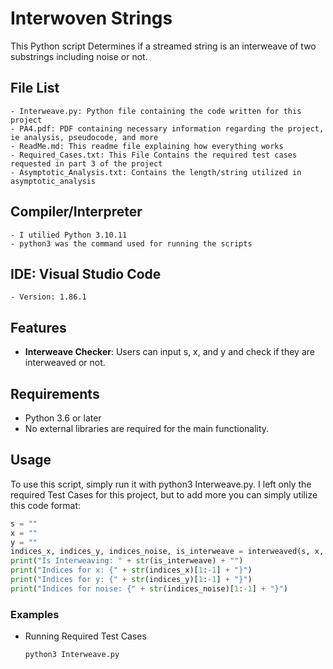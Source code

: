 # Interwoven Strings

This Python script Determines if a streamed string is an interweave of two substrings including noise or not. 

## File List
    - Interweave.py: Python file containing the code written for this project
    - PA4.pdf: PDF containing necessary information regarding the project, ie analysis, pseudocode, and more
    - ReadMe.md: This readme file explaining how everything works
    - Required_Cases.txt: This File Contains the required test cases requested in part 3 of the project
    - Asymptotic_Analysis.txt: Contains the length/string utilized in asymptotic_analysis

## Compiler/Interpreter
    - I utilied Python 3.10.11
    - python3 was the command used for running the scripts

## IDE: Visual Studio Code
    - Version: 1.86.1

## Features

- **Interweave Checker**: Users can input s, x, and y and check if they are interweaved or not.

## Requirements

- Python 3.6 or later
- No external libraries are required for the main functionality.

## Usage

To use this script, simply run it with python3 Interweave.py. I left only the required Test Cases for this project, but to add more you can simply utilize this code format:
```python
s = ""
x = ""
y = ""
indices_x, indices_y, indices_noise, is_interweave = interweaved(s, x, y)
print("Is Interweaving: " + str(is_interweave) + "")
print("Indices for x: {" + str(indices_x)[1:-1] + "}")
print("Indices for y: {" + str(indices_y)[1:-1] + "}")
print("Indices for noise: {" + str(indices_noise)[1:-1] + "}")
```
### Examples

- Running Required Test Cases

  ```sh
  python3 Interweave.py